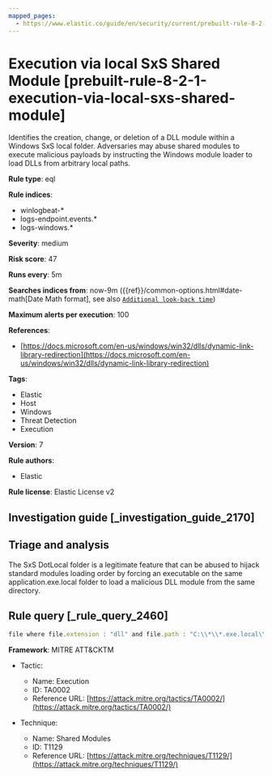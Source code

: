 ```yaml
---
mapped_pages:
  - https://www.elastic.co/guide/en/security/current/prebuilt-rule-8-2-1-execution-via-local-sxs-shared-module.html
---
```


# Execution via local SxS Shared Module [prebuilt-rule-8-2-1-execution-via-local-sxs-shared-module]

Identifies the creation, change, or deletion of a DLL module within a Windows SxS local folder. Adversaries may abuse shared modules to execute malicious payloads by instructing the Windows module loader to load DLLs from arbitrary local paths.

**Rule type**: eql

**Rule indices**:

* winlogbeat-*
* logs-endpoint.events.*
* logs-windows.*

**Severity**: medium

**Risk score**: 47

**Runs every**: 5m

**Searches indices from**: now-9m ({{ref}}/common-options.html#date-math[Date Math format], see also [`Additional look-back time`](docs-content://solutions/security/detect-and-alert/create-detection-rule.md#rule-schedule))

**Maximum alerts per execution**: 100

**References**:

* [https://docs.microsoft.com/en-us/windows/win32/dlls/dynamic-link-library-redirection](https://docs.microsoft.com/en-us/windows/win32/dlls/dynamic-link-library-redirection)

**Tags**:

* Elastic
* Host
* Windows
* Threat Detection
* Execution

**Version**: 7

**Rule authors**:

* Elastic

**Rule license**: Elastic License v2

## Investigation guide [_investigation_guide_2170]

## Triage and analysis

The SxS DotLocal folder is a legitimate feature that can be abused to hijack standard modules loading order by forcing an executable on the same application.exe.local folder to load a malicious DLL module from the same directory.

## Rule query [_rule_query_2460]

```js
file where file.extension : "dll" and file.path : "C:\\*\\*.exe.local\\*.dll"
```

**Framework**: MITRE ATT&CKTM

* Tactic:

    * Name: Execution
    * ID: TA0002
    * Reference URL: [https://attack.mitre.org/tactics/TA0002/](https://attack.mitre.org/tactics/TA0002/)

* Technique:

    * Name: Shared Modules
    * ID: T1129
    * Reference URL: [https://attack.mitre.org/techniques/T1129/](https://attack.mitre.org/techniques/T1129/)



